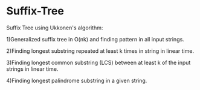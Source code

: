 # Suffix-Tree

Suffix Tree using Ukkonen's algorithm:

1)Generalized suffix tree in O(nk) and finding pattern in all input strings.

2)Finding longest substring repeated at least k times in string in linear time.

3)Finding longest common substring (LCS) between at least k of the input strings in linear time.

4)Finding longest palindrome substring in a given string.
